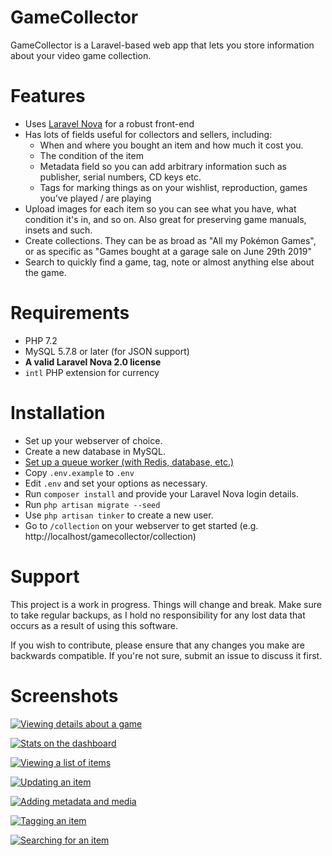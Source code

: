 # GameCollector

GameCollector is a Laravel-based web app that lets you store information about your video game collection.

# Features

 * Uses [Laravel Nova](https://nova.laravel.com) for a robust front-end
 * Has lots of fields useful for collectors and sellers, including:
   * When and where you bought an item and how much it cost you.
   * The condition of the item
   * Metadata field so you can add arbitrary information such as publisher, serial numbers, CD keys etc.
   * Tags for marking things as on your wishlist, reproduction, games you've played / are playing
 * Upload images for each item so you can see what you have, what condition it's in, and so on. Also great for preserving game manuals, insets and such.
 * Create collections. They can be as broad as "All my Pokémon Games", or as specific as "Games bought at a garage sale on June 29th 2019"
 * Search to quickly find a game, tag, note or almost anything else about the game.

# Requirements

 * PHP 7.2
 * MySQL 5.7.8 or later (for JSON support)
 * **A valid Laravel Nova 2.0 license**
 * `intl` PHP extension for currency

# Installation

 * Set up your webserver of choice.
 * Create a new database in MySQL.
 * [Set up a queue worker (with Redis, database, etc.)](https://laravel.com/docs/7.x/queues)
 * Copy `.env.example` to `.env`
 * Edit `.env` and set your options as necessary.
 * Run `composer install` and provide your Laravel Nova login details.
 * Run `php artisan migrate --seed`
 * Use `php artisan tinker` to create a new user.
 * Go to `/collection` on your webserver to get started (e.g. http://localhost/gamecollector/collection)

# Support

This project is a work in progress. Things will change and break. Make sure to take regular backups, as I hold no responsibility for any lost data that occurs as a result of using this software.

If you wish to contribute, please ensure that any changes you make are backwards compatible. If you're not sure, submit an issue to discuss it first.

# Screenshots

[![Viewing details about a game](https://imgur.com/Z8uDYNw.jpg)](https://imgur.com/Z8uDYNw.jpg)

[![Stats on the dashboard](https://imgur.com/XBvSbMU.jpg)](https://imgur.com/XBvSbMU.jpg)

[![Viewing a list of items](https://imgur.com/ShmZaqs.jpg)](https://imgur.com/ShmZaqs.jpg)

[![Updating an item](https://imgur.com/CSuWNyl.jpg)](https://imgur.com/CSuWNyl.jpg)

[![Adding metadata and media](https://imgur.com/fTnGCw8.jpg)](https://imgur.com/fTnGCw8.jpg)

[![Tagging an item](https://imgur.com/L8Vz5X2.jpg)](https://imgur.com/L8Vz5X2.jpg)

[![Searching for an item](https://imgur.com/0OqsyBh.gif)](https://imgur.com/0OqsyBh.gif)
